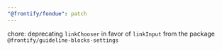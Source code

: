 ```yaml
---
"@frontify/fondue": patch
---
```


chore: deprecating `linkChooser` in favor of `linkInput` from the package `@frontify/guideline-blocks-settings`
